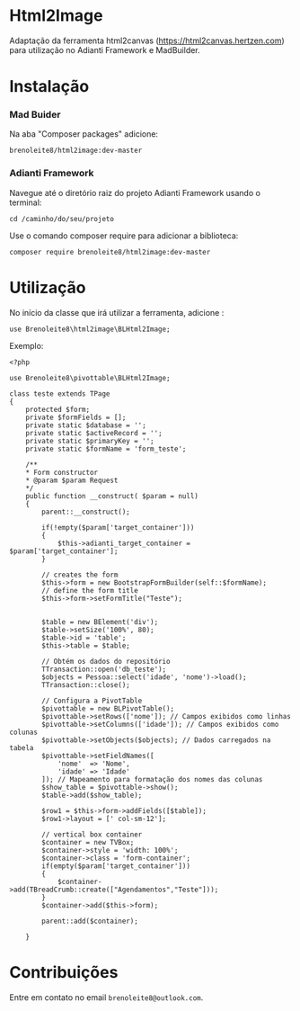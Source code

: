 # Html2Image
Adaptação da ferramenta html2canvas (https://html2canvas.hertzen.com) para utilização no Adianti Framework e MadBuilder.

# Instalação
### Mad Buider
Na aba "Composer packages" adicione:

    brenoleite8/html2image:dev-master

### Adianti Framework
Navegue até o diretório raiz do projeto Adianti Framework usando o terminal:

    cd /caminho/do/seu/projeto

Use o comando composer require para adicionar a biblioteca:

    composer require brenoleite8/html2image:dev-master

# Utilização

No início da classe que irá utilizar a ferramenta, adicione : 

    use Brenoleite8\html2image\BLHtml2Image;

Exemplo: 

    <?php
    
    use Brenoleite8\pivottable\BLHtml2Image;
    
    class teste extends TPage
    {
        protected $form;
        private $formFields = [];
        private static $database = '';
        private static $activeRecord = '';
        private static $primaryKey = '';
        private static $formName = 'form_teste';

        /**
        * Form constructor
        * @param $param Request
        */
        public function __construct( $param = null)
        {
            parent::__construct();

            if(!empty($param['target_container']))
            {
                $this->adianti_target_container = $param['target_container'];
            }

            // creates the form
            $this->form = new BootstrapFormBuilder(self::$formName);
            // define the form title
            $this->form->setFormTitle("Teste");


            $table = new BElement('div');
            $table->setSize('100%', 80);
            $table->id = 'table';
            $this->table = $table;

            // Obtém os dados do repositório
            TTransaction::open('db_teste');
            $objects = Pessoa::select('idade', 'nome')->load();
            TTransaction::close();

            // Configura a PivotTable
            $pivottable = new BLPivotTable();
            $pivottable->setRows(['nome']); // Campos exibidos como linhas
            $pivottable->setColumns(['idade']); // Campos exibidos como colunas
            $pivottable->setObjects($objects); // Dados carregados na tabela
            $pivottable->setFieldNames([
                'nome'  => 'Nome', 
                'idade' => 'Idade'
            ]); // Mapeamento para formatação dos nomes das colunas
            $show_table = $pivottable->show();
            $table->add($show_table);

            $row1 = $this->form->addFields([$table]);
            $row1->layout = [' col-sm-12'];

            // vertical box container
            $container = new TVBox;
            $container->style = 'width: 100%';
            $container->class = 'form-container';
            if(empty($param['target_container']))
            {
                $container->add(TBreadCrumb::create(["Agendamentos","Teste"]));
            }
            $container->add($this->form);

            parent::add($container);

        }

#
# Contribuições
Entre em contato no email `brenoleite8@outlook.com`.
